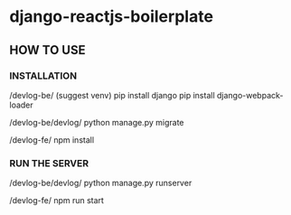 # django-reactjs-boilerplate
## HOW TO USE
### INSTALLATION

/devlog-be/ 
(suggest venv) 
pip install django 
pip install django-webpack-loader

/devlog-be/devlog/ 
python manage.py migrate

/devlog-fe/ 
npm install

### RUN THE SERVER

/devlog-be/devlog/ 
python manage.py runserver

/devlog-fe/ 
npm run start

